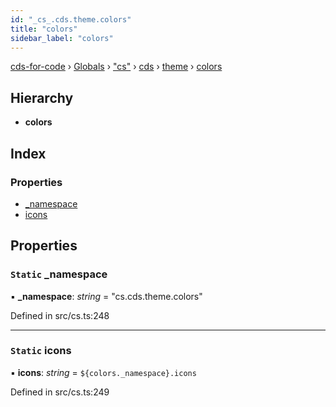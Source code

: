 ```yaml
---
id: "_cs_.cds.theme.colors"
title: "colors"
sidebar_label: "colors"
---
```


[cds-for-code](../index.md) › [Globals](../globals.md) › ["cs"](../modules/_cs_.md) › [cds](../modules/_cs_.cds.md) › [theme](../modules/_cs_.cds.theme.md) › [colors](_cs_.cds.theme.colors.md)

## Hierarchy

* **colors**

## Index

### Properties

* [_namespace](_cs_.cds.theme.colors.md#static-_namespace)
* [icons](_cs_.cds.theme.colors.md#static-icons)

## Properties

### `Static` _namespace

▪ **_namespace**: *string* = "cs.cds.theme.colors"

Defined in src/cs.ts:248

___

### `Static` icons

▪ **icons**: *string* = `${colors._namespace}.icons`

Defined in src/cs.ts:249

